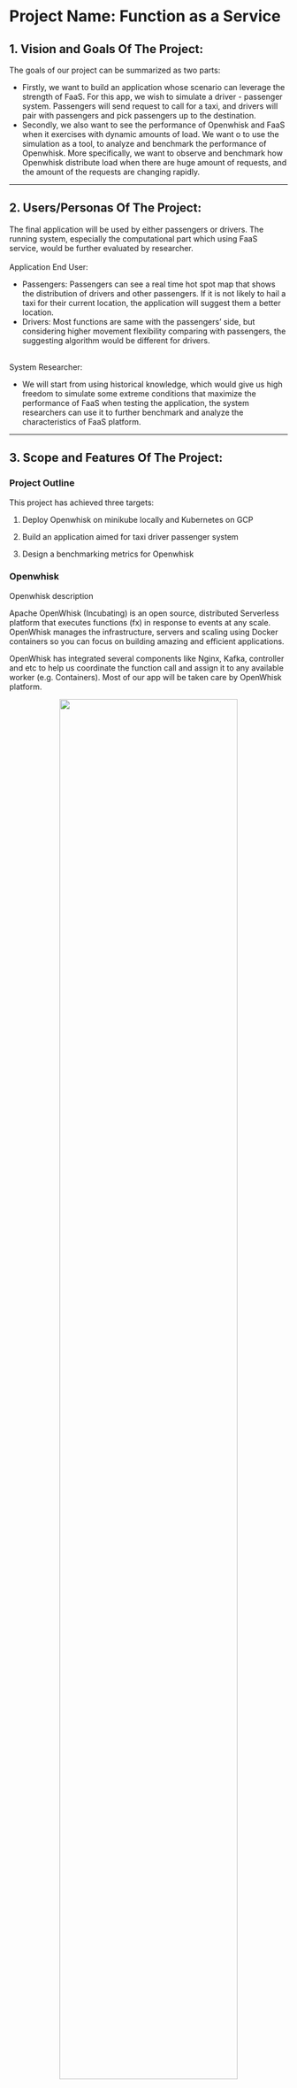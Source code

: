 # Project Name: Function as a Service  

## 1.   Vision and Goals Of The Project:

The goals of our project can be summarized as two parts: <br>
* Firstly, we want to build an application whose scenario can leverage the strength of FaaS. For this app, we wish to simulate a driver - passenger system. Passengers will send request to call for a taxi, and drivers will pair with passengers and pick passengers up to the destination.  <br>
* Secondly, we also want to see the performance of Openwhisk and FaaS when it exercises with dynamic amounts of load. We want o to use the simulation as a tool, to analyze and benchmark the performance of Openwhisk. More specifically, we want to observe and benchmark how Openwhisk distribute load when there are huge amount of requests, and the amount of the requests are changing rapidly. <br>


** **
## 2. Users/Personas Of The Project:

The final application will be used by either passengers or drivers. The running system, especially the computational part which using FaaS service, would be further evaluated by researcher. <br><br>
Application End User: <br>
* Passengers: Passengers can see a real time hot spot map that shows the distribution of drivers and other passengers. If it is not likely to hail a taxi for their current location, the application will suggest them a better location. <br>
* Drivers: Most functions are same with the passengers’ side, but considering higher movement flexibility comparing with passengers, the suggesting algorithm would be different for drivers. <br><br>

System Researcher: <br>
* We will start from using historical knowledge, which would give us high freedom to simulate some extreme conditions that maximize the performance of FaaS when testing the application, the system researchers can use it to further benchmark and analyze the characteristics of FaaS platform. <br>    

** **

## 3.   Scope and Features Of The Project:

### Project Outline

This project has achieved three targets:

1. Deploy Openwhisk on minikube locally and Kubernetes on GCP

2. Build an application aimed for taxi driver passenger system

3. Design a benchmarking metrics for Openwhisk

### Openwhisk

Openwhisk description

Apache OpenWhisk (Incubating) is an open source, distributed Serverless platform that executes functions (fx) in response to events at any scale. OpenWhisk manages the infrastructure, servers and scaling using Docker containers so you can focus on building amazing and efficient applications. 

OpenWhisk has integrated several components like Nginx, Kafka, controller and etc to help us coordinate the function call and assign it to any available worker (e.g. Containers). Most of our app will be taken care by OpenWhisk platform.

<div align="center">
<img src="./images/OepnWhisk_structure.jpg" width="80%" height="80%">
</div>


### Application - Frontend

For frontend, we build a web to visualized our application.

#### Framwork

We use React and Redux to build the website.

<div align="center">
<img src="./images/react&redux.PNG" width="30%" height="80%">
</div>

#### Features

Passengers can input their locations in the website and query surrounding drivers. Website will send post request to the backend and get locations from backend. Redux is used to store all these data. Then these locations will be rendered in the web page. Every two seconds, the web page will send request again and update locations.

#### Goal

The website is used to visualize our application and validate our backend functions. The change of data in our database will be displayed directly in our website.

<div align="center">
<img src="./images/map1.GIF" width="60%" height="80%">
</div>

<div align="center">
<img src="./images/map2.GIF" width="60%" height="80%">
</div>

### Application - Backend

For the simulation part, the application would provid a web application for monitoring positions of drivers and passengers, and also save driver/passenger information on Redis.

### Metrics

The second part is the benchmark for Openwhisk. 

#### How to evaluate the application & OpenWhisk platform?  
* Evaluate the avg. latency from a user perspective  
* Evaluate the computational elasticity of OpenWhisk  

#### What we’ve accomplished:
* A metrics dashboard: The project will monitor and analyze the metrics of Openwhisk. Including the activation count, cold start count for invokers/controllers, and the latency test result.  

This an overview of the metrics system.

<div align="center">
<img src="./images/metrics.PNG" width="80%" height="80%">
</div>

We first enable OpenWhisk Metrics Support, then used Prometheus to scrape the metrics data, at last, we used Grafana to present a metrics graph  


* A monitoring program: For the benchmark part, Metrics of Openwhisk will be presented and analyzed. Especially when multiple programs are running and sending requests to Openwhisk.  


#### An Example of Metrics

Below is an example of the results of Monitoring metrics

<div align="center">
<img src="./images/out.gif" width="80%" height="80%">
</div>

The bottom part is the latency monitoring. The latency is measured by using a simple Java program sending request to Openwhisk, and measure the time between sending the request and receiving the response.  
While the above part measures the activation start time for both invoker -- which indicates the work load on the two invokers.


#### Analysis on Metrics

From the result of the benchmark test, there are lots of details and properties of Openwhisk can be observed. Below is one running example we achieved when running two programs and one latency test.

<div align="center">
<img src="./images/demo5fig1.png" width="80%" height="80%">
</div>

From the figure, we can see clearly of the start time and end time for the two programs, and this is one proof that Openwhisk is capable of distributing work on two invokers.

Furthermore, we can see that the latency test program (shown with arrow in the figure) migrates between two invokers during the process. When invoker 1 has a program to run on, the latency test program is automatically switched to invoker 2, and when program 1 ends before program 2, the latency test program goes back to invoker 1.



** **

## 4. Running Instructions

We provide here the instructions to run the program.

### Website

The website is developed in React framework. To run the website in local machine, firstly, [npm](https://www.npmjs.com/get-npm) is a necessary dependency.

#### Install Npm

##### For Linux:

```
$ sudo apt-get update
$ sudo apt-get install nodejs
$ sudo apt-get install npm
```

##### For Mac:

```
$ brew insatll  node
```

##### For Windows:

There is no automatic install tool for windows, you need to go to the [website](https://nodejs.org/en/download/) to download the package and install manually.

##### Check whether you have node and npm installed

To check if you have Node.js installed, run this command in your terminal:

```
$ node -v
```

To confirm that you have npm installed you can run this command in your terminal:
```
$ npm -v
```

#### Install package

Go to the /demo/web directory, install the dependencies.

```
npm install
```

#### Run

After installing all dependencies, you can use simple command to run the website and it will automatically open a webiste.

```
npm run
```

If you see the instrution below, you've successfully run the website on localhost:3000.

<div align="center">
<img src="./images/webrun.png" width="80%" height="80%">
</div>

 ** **

## 5. Acceptance criteria

This FaaS application could:  
1. Build a simulation applicatoin for driver-passenger system: store and present real-time taxi trip data on websites or mobile application.  
2. Set up a mechanism to benchmark Openwhisk: to monitor and analyze performance of Openwhisk when multiple requests are made.


 ** **

## 6.  Release Planning:

Sprint 1 (Due to 2.14):  
1. Familarize with Openwhisk and Serverless Computing
2. Deploy OpenWhisk on Minikube on Mac/Linux 
3. Provide a demo to test the OpenWhisk.  

Sprint 2 (Due to 2.28):  
1. implement our first feature: store data from resources to DB.  
2. implement a front-end to present data stored in DB.  

Sprint 3(Due to 3.21):  
1. implement a simulation program to mimic the behaviors of taxi drivers and customers.  
2. implement a frontend web application to show the locations of drivers and passengers.
3. Benchmark monitoring for local distrubtion of Openwhisk on minikube
4. Set up Openwhisk on Google Cloud Platform(GCP)

Sprint 4(Due to 4.04):  
1. Set up all previous demo/programs on GCP
2. Benchmark the performance of GCP using single invoker
3. Update simulation of passenger and drivers

Sprint 5(Due to 4.18):  
1. Set up two invokers on GCP  
2. Implement Latency test.
3. Monitor and analyze metrics of multiple programs sending requests to GCP  


---
Mentors:
- Tommy Unger
- Tsz Yan Lam

---
Team Members:
- Zhuyu Li
- Yuhang Miao
- Yuxuan Su
- Lian Duan
